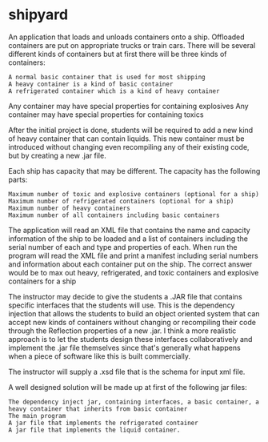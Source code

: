 # shipyard

An application that loads and unloads containers onto a ship.  Offloaded containers are put on appropriate trucks or train cars.  There will be several different kinds of containers but at first there will be three kinds of containers:

    A normal basic container that is used for most shipping
    A heavy container is a kind of basic container
    A refrigerated container which is a kind of heavy container

Any container may have special properties for containing explosives
Any container may have special properties for containing toxics

After the initial project is done, students will be required to add a new kind of heavy container that can contain liquids.  This new container must be introduced without changing even recompiling any of their existing code, but by creating a new .jar file.

Each ship has capacity that may be different.  The capacity has the following parts:

    Maximum number of toxic and explosive containers (optional for a ship)
    Maximum number of refrigerated containers (optional for a ship)
    Maximum number of heavy containers
    Maximum number of all containers including basic containers

The application will read an XML file that contains the name and capacity information of the ship to be loaded and a list of containers including the serial number of each and type and properties of each. When run the program will read the XML file and print a manifest including serial numbers and information about each container put on the ship.  The correct answer would be to max out heavy, refrigerated, and toxic containers and explosive containers for a ship

The instructor may decide to give the students a .JAR file that contains specific interfaces that the students will use.  This is the dependency injection that allows the students to build an object oriented system that can accept new kinds of containers without changing or recompiling their code through the Reflection properties of a new .jar.  I think a more realistic approach is to let the students design these interfaces collaboratively and implement the .jar file themselves since that's generally what happens when a piece of software like this is built commercially.

The instructor will supply a .xsd file that is the schema for input xml file.

A well designed solution will be made up at first of the following jar files:

    The dependency inject jar, containing interfaces, a basic container, a heavy container that inherits from basic container
    The main program
    A jar file that implements the refrigerated container
    A jar file that implements the liquid container.
